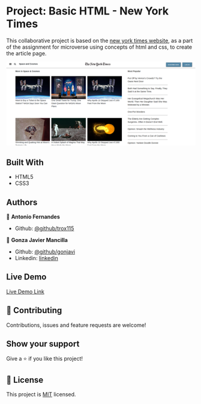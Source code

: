 # Project: Basic HTML - New York Times

This collaborative project is based on the <a href="https://www.nytimes.com/2014/03/18/science/space/detection-of-waves-in-space-buttresses-landmark-theory-of-big-bang.html?_r=0">new york times website</a>, as a part of the assignment for microverse using concepts of html and css, to create the article page.

![screenshot](./times.png)



## Built With

- HTML5
- CSS3

## Authors

👤 **Antonio Fernandes**

- Github: [@github/trox115](https://github.com/trox115)

👤 **Gonza Javier Mancilla**

- Github: [@github/gonjavi](https://github.com/gonjavi)
- Linkedin: [linkedin](https://www.linkedin.com/in/g-javier-mancilla-a686a9178/)

## Live Demo

[Live Demo Link](https://raw.githack.com/gonjavi/newyorktimes/development/index.html)


## 🤝 Contributing

Contributions, issues and feature requests are welcome!


## Show your support

Give a ⭐️ if you like this project!


## 📝 License

This project is [MIT](lic.url) licensed.




